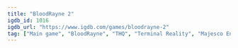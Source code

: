 ```yaml
---
title: "BloodRayne 2"
igdb_id: 1016
igdb_url: "https://www.igdb.com/games/bloodrayne-2"
tag: ["Main game", "BloodRayne", "THQ", "Terminal Reality", "Majesco Entertainment", "Sony Computer Entertainment of America", "Hack and slash/Beat 'em up", "Adventure", "Single player", "Third person", "Action", "Horror"]
---
```

